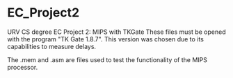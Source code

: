 # EC_Project2
URV CS degree EC Project 2: MIPS with TKGate
These files must be opened with the program "TK Gate 1.8.7". This version was chosen due to its capabilities to measure delays.

The .mem  and .asm are files used to test the functionality of the MIPS processor.

